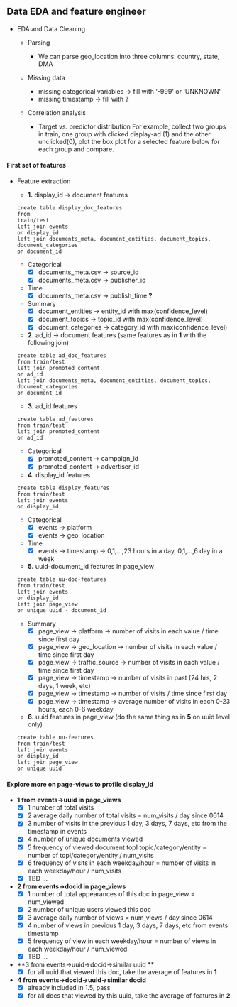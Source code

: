 ## Data EDA and feature engineer


- EDA and Data Cleaning
	- Parsing
		- We can parse geo_location into three columns: country, state, DMA

	- Missing data
		- missing categorical variables -> fill with '-999' or 'UNKNOWN'
		- missing timestamp -> fill with **?**

	- Correlation analysis
		- Target vs. predictor distribution
		For example, collect two groups in train, one group with clicked display-ad (1) and the other unclicked(0),
		plot the box plot for a selected feature below for each group and compare.

#### First set of features

- Feature extraction

	- **1.** display_id -> document features

	```
	create table display_doc_features
	from
	train/test
	left join events
	on display_id
	left join documents_meta, document_entities, document_topics, document_categories
	on document_id
	```

	- Categorical
		- [x] documents_meta.csv -> source_id
		- [x] documents_meta.csv -> publisher_id
	- Time
		- [x] documents_meta.csv -> publish_time **?**
	- Summary
		- [x] document_entities -> entity_id with max(confidence_level)
		- [x] document_topics -> topic_id with max(confidence_level)
		- [x] document_categories -> category_id with max(confidence_level)

	- **2.** ad_id -> document features (same features as in **1** with the following join)

	```
	create table ad_doc_features
	from train/test
	left join promoted_content
	on ad_id
	left join documents_meta, document_entities, document_topics, document_categories
	on document_id
	```

	- **3.** ad_id features

	```
	create table ad_features
	from train/test
	left join promoted_content
	on ad_id
	```

	- Categorical
		- [x] promoted_content -> campaign_id
		- [x] promoted_content -> advertiser_id

	- **4.** display_id features

	```
	create table display_features
	from train/test
	left join events
	on display_id
	```

	- Categorical
		- [x] events -> platform
		- [x] events -> geo_location
	- Time
		- [x] events -> timestamp -> 0,1,...,23 hours in a day, 0,1,...,6 day in a week

	- **5.** uuid-document_id features in page_view

	```
	create table uu-doc-features
	from train/test
	left join events
	on display_id
	left join page_view
	on unique uuid - document_id
	```

	- Summary
		- [x] page_view -> platform -> number of visits in each value / time since first day
		- [x] page_view -> geo_location -> number of visits in each value / time since first day
		- [x] page_view -> traffic_source -> number of visits in each value / time since first day
		- [x] page_view -> timestamp -> number of visits in past (24 hrs, 2 days, 1 week, etc)
		- [x] page_view -> timestamp -> number of visits / time since first day
		- [x] page_view -> timestamp -> average number of visits in each 0-23 hours, each 0-6 weekday

	- **6.** uuid features in page_view (do the same thing as in **5** on uuid level only)

	```
	create table uu-features
	from train/test
	left join events
	on display_id
	left join page_view
	on unique uuid
	```
#### Explore more on page-views to profile display_id
- **1 from events->uuid in page_views**
	- [X] 1 number of total visits
	- [x] 2 average daily number of total visits = num_visits / day since 0614
	- [x] 3 number of visits in the previous 1 day, 3 days, 7 days, etc from the timestamp in events
	- [x] 4 number of unique documents viewed
	- [x] 5 frequency of viewed document topI topic/category/entity = number of topI/category/entity / num_visits
	- [x] 6 frequency of visits in each weekday/hour = number of visits in each weekday/hour  /  num_visits
	- [x] TBD ...

- **2 from events->docid in page_views**
	- [x] 1 number of total appearances of this doc in page_view = num_viewed
	- [x] 2 number of unique users viewed this doc
	- [x] 3 average daily number of views = num_views / day since 0614
	- [x] 4 number of views in previous 1 day, 3 days, 7 days, etc from events timestamp
	- [x] 5 frequency of view in each weekday/hour = number of views in each weekday/hour  /  num_viewed
	- [x] TBD ...

- **3 from events->uuid->docid->similar uuid **
	- [x] for all uuid that viewed this doc, take the average of features in **1**

- **4 from events->docid->uuid->similar docid**
	- [X] already included in 1.5, pass
	- [x] for all docs that viewed by this uuid, take the average of features in **2**
